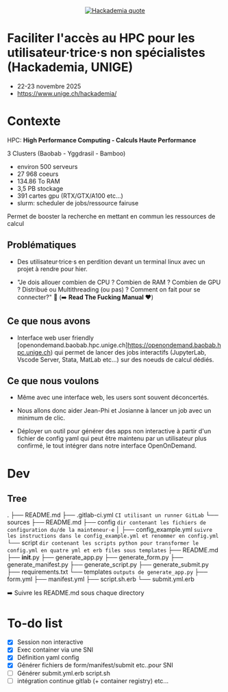 <p align="center">
    <a href="https://www.youtube.com/watch?v=wlp9px83dVA">
    <img src="https://edutechwiki.unige.ch/fmediawiki/images/1/1e/Hackademia_2024_vf.png" alt="Hackademia quote"/>
    </a>
</p>

# Faciliter l'accès au HPC pour les utilisateur·trice·s non spécialistes (Hackademia, UNIGE)

- 22-23 novembre 2025
- https://www.unige.ch/hackademia/ 

# Contexte

HPC: **High Performance Computing - Calculs Haute Performance**

3 Clusters (Baobab - Yggdrasil - Bamboo)

- environ 500 serveurs
- 27 968 coeurs 
- 134.86 To RAM
- 3,5 PB stockage
- 391 cartes gpu (RTX/GTX/A100 etc...)
- slurm: scheduler de jobs/ressource fairuse

Permet de booster la recherche en mettant en commun les ressources de calcul

## Problématiques

- Des utilisateur·trice·s en perdition devant un terminal linux avec un projet à rendre pour hier.

- "Je dois allouer combien de CPU ? Combien de RAM ? Combien de GPU ? Distribué ou  Multithreading (ou pas) ? Comment on fait pour se connecter?" 🤯 (➡️ **Read The Fucking Manual ❤️**)

## Ce que nous avons

- Interface web user friendly [openondemand.baobab.hpc.unige.ch]https://openondemand.baobab.hpc.unige.ch) qui permet de lancer des jobs interactifs (JupyterLab, Vscode Server, Stata, MatLab etc...) sur des noeuds de calcul dédiés.

## Ce que nous voulons

- Même avec une interface web, les users sont souvent déconcertés. 

- Nous allons donc aider Jean-Phi et Josianne à lancer un job avec un minimum de clic.

- Déployer un outil pour générer des apps non interactive  à partir d'un fichier de config yaml qui peut être maintenu par un utilisateur plus confirmé, le tout intégrer dans notre interface OpenOnDemand.

# Dev

## Tree

.
├── README.md
├── .gitlab-ci.yml `CI utilisant un runner GitLab`
└── sources
    ├── README.md
    ├── config `dir contenant les fichiers de configuration du/de la mainteneur·e`
    │   ├── config_example.yml `suivre les instructions dans le config_example.yml et renommer en config.yml`
    └── script `dir contenant les scripts python pour transformer le config.yml en quatre yml et erb files sous templates`
        ├── README.md
        ├── __init__.py
        ├── generate_app.py
        ├── generate_form.py
        ├── generate_manifest.py
        ├── generate_script.py
        ├── generate_submit.py
        ├── requirements.txt
        └── templates `outputs de generate_app.py`
            ├── form.yml
            ├── manifest.yml
            ├── script.sh.erb
            └── submit.yml.erb

➡️ Suivre les README.md sous chaque directory

# To-do list

- [X] Session non interactive
- [X] Exec  container via une SNI
- [X] Définition yaml config
- [X] Générer  fichiers de form/manifest/submit etc..pour SNI
- [ ] Générer submit.yml.erb script.sh
- [ ] intégration continue gitlab (+ container registry) etc...